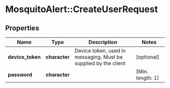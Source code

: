 # MosquitoAlert::CreateUserRequest


## Properties
Name | Type | Description | Notes
------------ | ------------- | ------------- | -------------
**device_token** | **character** | Device token, used in messaging. Must be supplied by the client | [optional] 
**password** | **character** |  | [Min. length: 1] 


